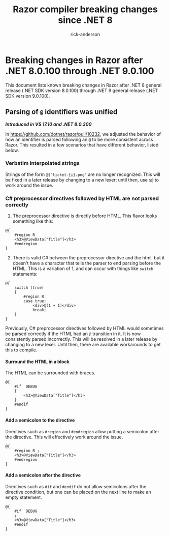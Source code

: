 ﻿---
title: Razor compiler breaking changes since .NET 8
description: Learn about any breaking changes since the initial release of .NET 8.
author: rick-anderson
ms.author: riande
ms.date: 11/12/2024
---
# Breaking changes in Razor after .NET 8.0.100 through .NET 9.0.100

This document lists known breaking changes in Razor after .NET 8 general release (.NET SDK version 8.0.100) through .NET 9 general release (.NET SDK version 9.0.100).

## Parsing of `@` identifiers was unified

***Introduced in VS 17.10 and .NET 8.0.300***

In https://github.com/dotnet/razor/pull/10232, we adjusted the behavior of how an identifier is parsed following an `@` to be more consistent across Razor.
This resulted in a few scenarios that have different behavior, listed below.

### Verbatim interpolated strings

Strings of the form `@$"ticket-{i}.png"` are no longer recognized. This will be fixed in a later release by changing to a new lexer; until then, use `$@` to work around the issue.

### C# preprocessor directives followed by HTML are not parsed correctly

1. The preprocessor directive is directly before HTML. This flavor looks something like this:
```razor
@{
    #region R
    <h3>@ViewData["Title"]</h3>
    #endregion
}
```
2. There is valid C# between the preprocessor directive and the html, but it doesn't have a character that tells the parser to end parsing before the HTML. This is a variation of 1, and can occur with things like `switch` statements:
```razor
@{
    switch (true)
    {
        #region R
        case true:
            <div>@(1 + 1)</div>
            break;
    }
}
```

Previously, C# preprocessor directives followed by HTML would sometimes be parsed correctly if the HTML had an `@` transition in it. It is now consistently parsed
incorrectly. This will be resolved in a later release by changing to a new lexer. Until then, there are available workarounds to get this to compile.

#### Surround the HTML in a block

The HTML can be surrounded with braces.

```razor
@{
    #if  DEBUG
    {
        <h3>@ViewData["Title"]</h3>
    }
    #endif
}
```

#### Add a semicolon to the directive

Directives such as `#region` and `#endregion` allow putting a semicolon after the directive. This will effectively work around the issue.

```razor
@{
    #region R ;
    <h3>@ViewData["Title"]</h3>
    #endregion
}
```

#### Add a semicolon after the directive

Directives such as `#if` and `#endif` do not allow semicolons after the directive condition, but one can be placed on the next line to make an empty statement.

```razor
@{
    #if  DEBUG
    ;
    <h3>@ViewData["Title"]</h3>
    #endif
}
```
